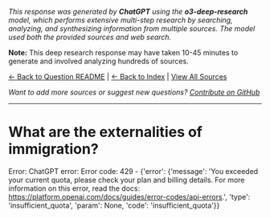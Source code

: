 <!-- 
Generated by: chatgpt
Model: o3-deep-research
Prompt type: sources
Tools enabled: True
Generated at: 2025-07-01T18:16:01.945457
Research model: Deep research with web search
-->

*This response was generated by **ChatGPT** using the **o3-deep-research** model, which performs extensive multi-step research by searching, analyzing, and synthesizing information from multiple sources. The model used both the provided sources and web search.*

**Note:** This deep research response may have taken 10-45 minutes to generate and involved analyzing hundreds of sources.

[← Back to Question README](README.md) | [← Back to Index](../README.md) | [View All Sources](../allsources.md)

*Want to add more sources or suggest new questions? [Contribute on GitHub](https://github.com/justinwest/SuggestedSources)*

---

# What are the externalities of immigration?

Error: ChatGPT error: Error code: 429 - {'error': {'message': 'You exceeded your current quota, please check your plan and billing details. For more information on this error, read the docs: https://platform.openai.com/docs/guides/error-codes/api-errors.', 'type': 'insufficient_quota', 'param': None, 'code': 'insufficient_quota'}}